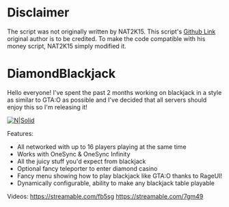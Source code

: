 # Disclaimer 
The script was not originally written by NAT2K15. This script's [Github Link](https://github.com/rubbertoe98/DiamondBlackjack) original author is to be credited. To make the code compatible with his money script, NAT2K15 simply modified it.

# DiamondBlackjack
Hello everyone! I've spent the past 2 months working on blackjack in a style as similar to GTA:O as possible and I've decided that all servers should enjoy this so I'm releasing it!
 
[![N|Solid](https://i.gyazo.com/8d6087d72268cf1aebe5c8fec2218769.png)]()

Features:
* All networked with up to 16 players playing at the same time
* Works with OneSync & OneSync Infinity
* All the juicy stuff you'd expect from blackjack
* Optional fancy teleporter to enter diamond casino
* Fancy menu showing how to play blackjack like GTA:O thanks to RageUI!
* Dynamically configurable, ability to make any blackjack table playable


Videos:
https://streamable.com/fb5sg
https://streamable.com/7gm49
